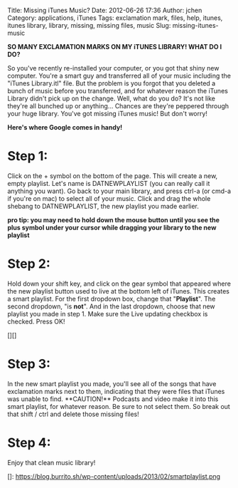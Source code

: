 Title: Missing iTunes Music?
Date: 2012-06-26 17:36
Author: jchen
Category: applications, iTunes
Tags: exclamation mark, files, help, itunes, itunes library, library, missing, missing files, music
Slug: missing-itunes-music

**SO MANY EXCLAMATION MARKS ON MY iTUNES LIBRARY! WHAT DO I DO?**

So you've recently re-installed your computer, or you got that shiny new
computer. You're a smart guy and transferred all of your music including
the "iTunes Library.itl" file. But the problem is you forgot that you
deleted a bunch of music before you transferred, and for whatever reason
the iTunes Library didn't pick up on the change. Well, what do you do?
It's not like they're all bunched up or anything... Chances are they're
peppered through your huge library. You've got missing iTunes music! But
don't worry!

<!--more-->

**Here's where Google comes in handy!**

Step 1:
=======

Click on the + symbol on the bottom of the page. This will create a new,
empty playlist. Let's name is DATNEWPLAYLIST (you can really call it
anything you want). Go back to your main library, and press ctrl-a (or
cmd-a if you're on mac) to select all of your music. Click and drag the
whole shebang to DATNEWPLAYLIST, the new playlist you made earlier.

**pro tip: you may need to hold down the mouse button until you see the
plus symbol under your cursor while dragging your library to the new
playlist**

Step 2:
=======

Hold down your shift key, and click on the gear symbol that appeared
where the new playlist button used to live at the bottom left of iTunes.
This creates a smart playlist. For the first dropdown box, change that
"**Playlist**". The second dropdown, "is **not**". And in the last
dropdown, choose that new playlist you made in step 1. Make sure the
Live updating checkbox is checked. Press OK!

[][]

<h1>
Step 3:

</h2>
In the new smart playlist you made, you'll see all of the songs that
have exclamation marks next to them, indicating that they were files
that iTunes was unable to find. **CAUTION!** Podcasts and video make it
into this smart playlist, for whatever reason. Be sure to not select
them. So break out that shift / ctrl and delete those missing files!

Step 4:
=======

Enjoy that clean music library!

  []: https://blog.burrito.sh/wp-content/uploads/2013/02/smartplaylist.png
